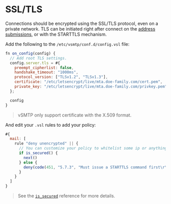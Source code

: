# SSL/TLS

Connections should be encrypted using the SSL/TLS protocol, even on a private network.
TLS can be initiated right after connect on the [address submissions](/src/ref/vSL/api/var::cfg.md), or with the STARTTLS mechanism.

Add the following to the `/etc/vsmtp/conf.d/config.vsl` file:

```js
fn on_config(config) {
  // Add root TLS settings.
  config.server.tls = #{
    preempt_cipherlist: false,
    handshake_timeout: "1000ms",
    protocol_version: ["TLSv1.2", "TLSv1.3"],
    certificate: "/etc/letsencrypt/live/mta.doe-family.com/cert.pem",
    private_key: "/etc/letsencrypt/live/mta.doe-family.com/privkey.pem",
  };

  config
}
```

> vSMTP only support certificate with the X.509 format.

And edit your `.vsl` rules to add your policy:

```js
#{
  mail: [
    rule "deny unencrypted" || {
      // You can customize your policy to whitelist some ip or anything
      if is_secured() {
        next()
      } else {
        deny(code(451, "5.7.3", "Must issue a STARTTLS command first\r\n"))
      }
    }
  ]
}
```

> See the [`is_secured`][is_secured_fn_ref] reference for more details.

[is_secured_fn_ref]: /src/ref/vSL/api/fn::global::vsl-api.md
